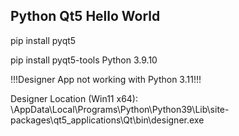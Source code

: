 ## Python Qt5 Hello World

pip install pyqt5 

pip install pyqt5-tools
Python 3.9.10

!!!Designer App not working with Python 3.11!!!

Designer Location (Win11 x64): \AppData\Local\Programs\Python\Python39\Lib\site-packages\qt5_applications\Qt\bin\designer.exe